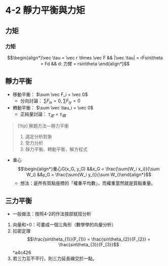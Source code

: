 
# 4-2 靜力平衡與力矩
## 力矩
### 力矩 
$$\begin{align*}\vec \tau = \vec r \times \vec F && |\vec \tau| = rFsin\theta = Fd && d: 力臂 = rsin\theta \end{align*}$$
## 靜力平衡
- 移動平衡： $\sum \vec F_i = \vec 0$
	- 分向討論： $\sum F_{ix} = 0$, $\sum F_{iy} = 0$
- 轉動平衡： $\sum \vec \tau_i = \vec 0$
	- 正純量討論： $\tau_逆 = \tau_順$
> [!tip] 解題方法—靜力平衡
> 1. 選定分析對象
> 2. 受力分析
> 3. 靜力平衡、轉動平衡，解方程式

- 重心 $$\begin{align*}重心G(x_G, y_G) &&x_G = \frac{\sum(W_i x_i)}{\sum W_i} &&y_G = \frac{\sum(W_i y_i)}{\sum W_i}\end{align*}$$
	- 想法：是所有質點座標的「權重平均數」，而權重當然就是質點重量。

## 三力平衡
-  一般做法：按照4-2的作法按部就班分析
1. 向量和=0：可畫成一個三角形（數學學的向量分析）
2. 拉密定理 $$\frac{sin\theta_{1}}{F_{1}} = \frac{sin\theta_{2}}{F_{2}} = \frac{sin\theta_{3}}{F_{3}}$$ ^a4c426
3. 若三力互不平行，則三力延長線交於一點。